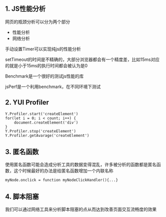 ## 1. JS性能分析

网页的瓶颈分析可以分为两个部分

* 性能分析
* 网络分析

手动设置Timer可以实现纯js的性能分析

setTimeout的时间是不精确的，大部分浏览器都会有一个精度差，比如15ms对应的就是小于15ms的执行时间都会被认为是0

Benchmark是一个很好的测试js性能的库

jsPerf是一个利用benchmark，在不同环境下测试

## 2. YUI Profiler

```
Y.Profiler.start('createElement')
for(let i = 0; i < count; i++) {
    document.createElement('div')
}
Y.Profiler.stop('createElement')
Y.Profiler.getAvarage('createElement')
```

## 3. 匿名函数

使用匿名函数可能会造成分析工具的数据变得混乱，许多被分析的函数都是匿名函数，这个时候最好的办法是给匿名函数增加一个内联名称

```
myNode.onclick = function myNodeClickHandler(){...}
```

## 4. 脚本阻塞

我们可以通过网络工具来分析脚本阻塞的点从而达到改善页面交互流畅度的效果




